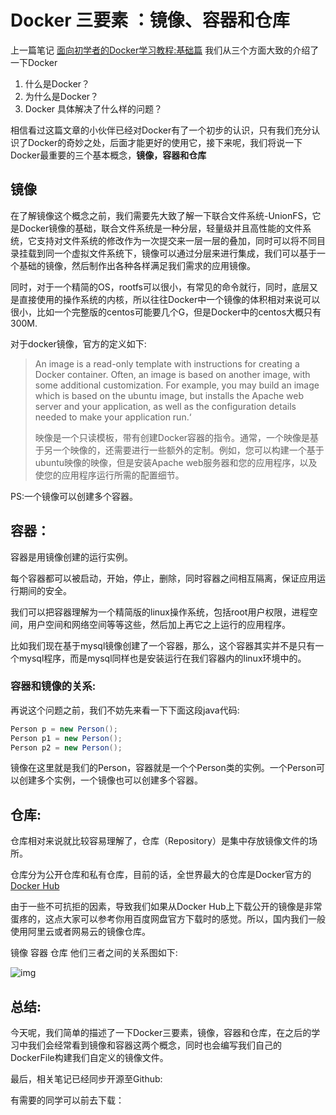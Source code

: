 # Docker 三要素 ：镜像、容器和仓库 

上一篇笔记 [面向初学者的Docker学习教程:基础篇](https://juejin.im/post/5d96fd6fe51d45781d5e4bac)  我们从三个方面大致的介绍了一下Docker

1. 什么是Docker？
2. 为什么是Docker？
3. Docker 具体解决了什么样的问题？

相信看过这篇文章的小伙伴已经对Docker有了一个初步的认识，只有我们充分认识了Docker的奇妙之处，后面才能更好的使用它，接下来呢，我们将说一下Docker最重要的三个基本概念，**镜像，容器和仓库**

## 镜像

在了解镜像这个概念之前，我们需要先大致了解一下联合文件系统-UnionFS，它是Docker镜像的基础，联合文件系统是一种分层，轻量级并且高性能的文件系统，它支持对文件系统的修改作为一次提交来一层一层的叠加，同时可以将不同目录挂载到同一个虚拟文件系统下，镜像可以通过分层来进行集成，我们可以基于一个基础的镜像，然后制作出各种各样满足我们需求的应用镜像。

同时，对于一个精简的OS，rootfs可以很小，有常见的命令就行，同时，底层又是直接使用的操作系统的内核，所以往往Docker中一个镜像的体积相对来说可以很小，比如一个完整版的centos可能要几个G，但是Docker中的centos大概只有300M.

对于docker镜像，官方的定义如下:

> An image is a read-only template with instructions for creating a Docker container. Often, an image is based on another image, with some additional customization. For example, you may build an image which is based on the ubuntu image, but installs the Apache web server and your application, as well as the configuration details needed to make your application run.‘
>
> 映像是一个只读模板，带有创建Docker容器的指令。通常，一个映像是基于另一个映像的，还需要进行一些额外的定制。例如，您可以构建一个基于ubuntu映像的映像，但是安装Apache web服务器和您的应用程序，以及使您的应用程序运行所需的配置细节。



PS:一个镜像可以创建多个容器。



## 容器：

容器是用镜像创建的运行实例。

每个容器都可以被启动，开始，停止，删除，同时容器之间相互隔离，保证应用运行期间的安全。

我们可以把容器理解为一个精简版的linux操作系统，包括root用户权限，进程空间，用户空间和网络空间等等这些，然后加上再它之上运行的应用程序。

比如我们现在基于mysql镜像创建了一个容器，那么，这个容器其实并不是只有一个mysql程序，而是mysql同样也是安装运行在我们容器内的linux环境中的。

### 容器和镜像的关系:

再说这个问题之前，我们不妨先来看一下下面这段java代码:

```java
Person p = new Person();
Person p1 = new Person();
Person p2 = new Person();
```

镜像在这里就是我们的Person，容器就是一个个Person类的实例。一个Person可以创建多个实例，一个镜像也可以创建多个容器。



## 仓库:

仓库相对来说就比较容易理解了，仓库（Repository）是集中存放镜像文件的场所。

仓库分为公开仓库和私有仓库，目前的话，全世界最大的仓库是Docker官方的 [Docker Hub](https://hub.docker.com/)

由于一些不可抗拒的因素，导致我们如果从Docker Hub上下载公开的镜像是非常蛋疼的，这点大家可以参考你用百度网盘官方下载时的感觉。所以，国内我们一般使用阿里云或者网易云的镜像仓库。



镜像 容器 仓库 他们三者之间的关系图如下:

![img](https://user-gold-cdn.xitu.io/2019/10/7/16da5e181bb1cf4d?imageView2/0/w/1280/h/960/ignore-error/1) 



## 总结:

今天呢，我们简单的描述了一下Docker三要素，镜像，容器和仓库，在之后的学习中我们会经常看到镜像和容器这两个概念，同时也会编写我们自己的DockerFile构建我们自定义的镜像文件。

最后，相关笔记已经同步开源至Github:

有需要的同学可以前去下载：























